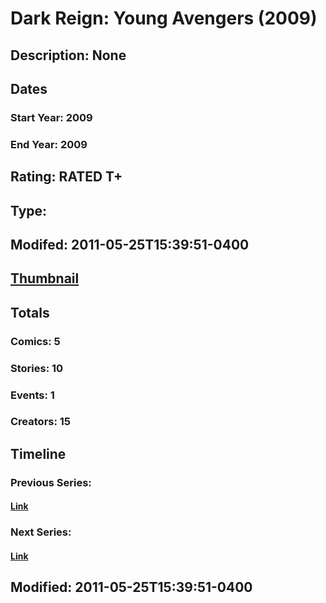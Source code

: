# Dark Reign: Young Avengers (2009)
## Description: None
## Dates
### Start Year: 2009
### End Year: 2009
## Rating: RATED T+
## Type: 
## Modifed: 2011-05-25T15:39:51-0400
## [Thumbnail](http://i.annihil.us/u/prod/marvel/i/mg/8/a0/4bac88113b32c.jpg)
## Totals
### Comics: 5
### Stories: 10
### Events: 1
### Creators: 15
## Timeline
### Previous Series: 
#### [Link]()
### Next Series: 
#### [Link]()
## Modified: 2011-05-25T15:39:51-0400